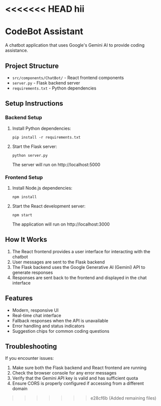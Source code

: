 <<<<<<< HEAD
hii
=======
# CodeBot Assistant

A chatbot application that uses Google's Gemini AI to provide coding assistance.

## Project Structure

- `src/components/ChatBot/` - React frontend components
- `server.py` - Flask backend server
- `requirements.txt` - Python dependencies

## Setup Instructions

### Backend Setup

1. Install Python dependencies:
   ```
   pip install -r requirements.txt
   ```

2. Start the Flask server:
   ```
   python server.py
   ```
   The server will run on http://localhost:5000

### Frontend Setup

1. Install Node.js dependencies:
   ```
   npm install
   ```

2. Start the React development server:
   ```
   npm start
   ```
   The application will run on http://localhost:3000

## How It Works

1. The React frontend provides a user interface for interacting with the chatbot
2. User messages are sent to the Flask backend
3. The Flask backend uses the Google Generative AI (Gemini) API to generate responses
4. Responses are sent back to the frontend and displayed in the chat interface

## Features

- Modern, responsive UI
- Real-time chat interface
- Fallback responses when the API is unavailable
- Error handling and status indicators
- Suggestion chips for common coding questions

## Troubleshooting

If you encounter issues:

1. Make sure both the Flask backend and React frontend are running
2. Check the browser console for any error messages
3. Verify that the Gemini API key is valid and has sufficient quota
4. Ensure CORS is properly configured if accessing from a different domain
>>>>>>> e28cf6b (Added remaining files)
